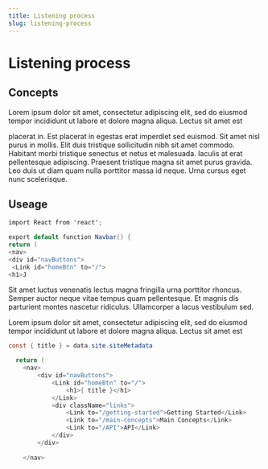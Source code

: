 ```yaml
---
title: Listening process
slug: listening-process
---
```


# Listening process

## Concepts

Lorem ipsum dolor sit amet, consectetur adipiscing elit, sed do eiusmod tempor incididunt ut labore et dolore magna aliqua. Lectus sit amet est

 placerat in. Est placerat in egestas erat imperdiet sed euismod. Sit amet nisl purus in mollis. Elit duis tristique sollicitudin nibh sit amet commodo. Habitant morbi tristique senectus et netus et malesuada. Iaculis at erat pellentesque adipiscing. Praesent tristique magna sit amet purus gravida. Leo duis ut diam quam nulla porttitor massa id neque. Urna cursus eget nunc scelerisque.

## Useage
 
 ```csharp
import React from 'react';

export default function Navbar() {
return (
<nav>
 <div id="navButtons">
  <Link id="homeBtn" to="/">
 <h1>J
 ```

 Sit amet luctus venenatis lectus magna fringilla urna porttitor rhoncus. Semper auctor neque vitae tempus quam pellentesque. Et magnis dis parturient montes nascetur ridiculus. Ullamcorper a lacus vestibulum sed.

 Lorem ipsum dolor sit amet, consectetur adipiscing elit, sed do eiusmod tempor incididunt ut labore et dolore magna aliqua. Lectus sit amet est

```csharp
const { title } = data.site.siteMetadata

  return (
    <nav>
        <div id="navButtons">
            <Link id="homeBtn" to="/">
                <h1>{ title }</h1>
            </Link>
            <div className="links">
                <Link to="/getting-started">Getting Started</Link>
                <Link to="/main-concepts">Main Concepts</Link>
                <Link to="/API">API</Link>
            </div>
        </div>
        
    </nav>

 ```

